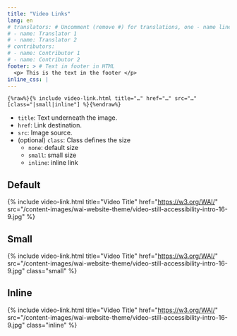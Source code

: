 ```yaml
---
title: "Video Links"
lang: en
# translators: # Uncomment (remove #) for translations, one - name line per translator.
# - name: Translator 1
# - name: Translator 2
# contributors:
# - name: Contributor 1
# - name: Contributor 2
footer: > # Text in footer in HTML
  <p> This is the text in the footer </p>
inline_css: |
---
```


```liquid
{%raw%}{% include video-link.html title="…" href="…" src="…" [class="|small|inline"] %}{%endraw%}
```

* `title`: Text underneath the image.
* `href`: Link destination.
* `src`: Image source.
* (optional) `class`: Class defines the size
  * `none`: default size
  * `small`: small size
  * `inline`: inline link

## Default

{% include video-link.html title="Video Title" href="https://w3.org/WAI/" src="/content-images/wai-website-theme/video-still-accessibility-intro-16-9.jpg" %}

## Small

{% include video-link.html title="Video Title" href="https://w3.org/WAI/" src="/content-images/wai-website-theme/video-still-accessibility-intro-16-9.jpg" class="small" %}

## Inline

{% include video-link.html title="Video Title" href="https://w3.org/WAI/" src="/content-images/wai-website-theme/video-still-accessibility-intro-16-9.jpg" class="inline" %}
